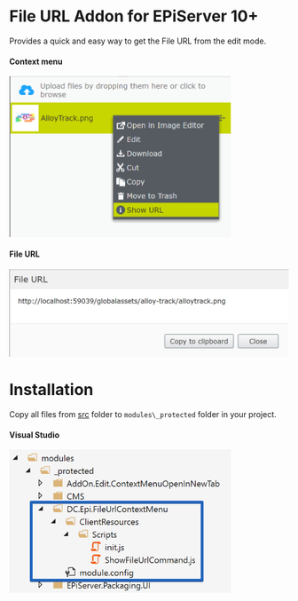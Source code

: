 # File URL Addon for EPiServer 10+

Provides a quick and easy way to get the File URL from the edit mode.

#### Context menu
<img src="doc/context_menu.png" width="400" />

#### File URL
<img src="doc/popup.png" width="520" />

# Installation

Copy all files from [src](src) folder to `modules\_protected` folder in your project.

#### Visual Studio
<img src="doc/vs.png" width="400" />
